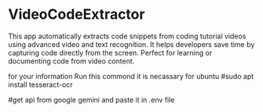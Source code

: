 # VideoCodeExtractor
This app automatically extracts code snippets from coding tutorial videos using advanced video and text recognition. It helps developers save time by capturing code directly from the screen. Perfect for learning or documenting code from video content.


for your information
Run this commond it is necassary for ubuntu
#sudo apt install tesseract-ocr

#get api from google gemini and paste it in .env file


